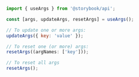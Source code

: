 ```js filename="your-addon/manager.js" renderer="common" language="js"
import { useArgs } from '@storybook/api';

const [args, updateArgs, resetArgs] = useArgs();

// To update one or more args:
updateArgs({ key: 'value' });

// To reset one (or more) args:
resetArgs((argNames: ['key']));

// To reset all args
resetArgs();
```
